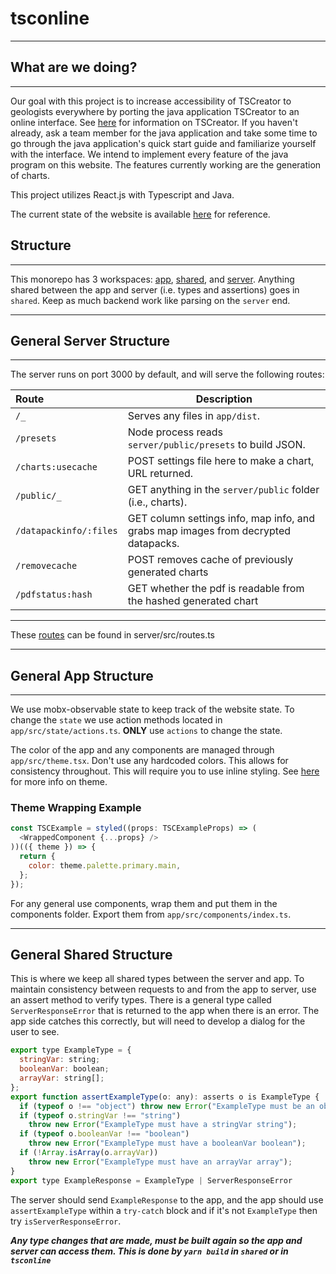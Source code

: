 # tsconline

---

## What are we doing?

---

Our goal with this project is to increase accessibility of TSCreator to geologists everywhere by porting the java application TSCreator to an online interface. See [here](https://timescalecreator.org/index/index.php) for information on TSCreator. If you haven't already, ask a team member for the java application and take some time to go through the java application's quick start guide and familiarize yourself with the interface. We intend to implement every feature of the java program on this website. The features currently working are the generation of charts.

This project utilizes React.js with Typescript and Java.

The current state of the website is available [here](http://dev.timescalecreator.org:3000/) for reference.

## Structure

---

This monorepo has 3 workspaces: [app](#general-app-structure), [shared](#general-shared-structure), and [server](/server/). Anything shared between
the app and server (i.e. types and assertions) goes in `shared`. Keep as much backend work like parsing on the `server` end.

---

## General Server Structure

---

The server runs on port 3000 by default, and will serve the following routes:

| **Route**              | **Description**                                                                    |
| :--------------------- | ---------------------------------------------------------------------------------- |
| `/_`                   | Serves any files in `app/dist`.                                                    |
| `/presets`             | Node process reads `server/public/presets` to build JSON.                          |
| `/charts:usecache`     | POST settings file here to make a chart, URL returned.                             |
| `/public/_`            | GET anything in the `server/public` folder (i.e., charts).                         |
| `/datapackinfo/:files` | GET column settings info, map info, and grabs map images from decrypted datapacks. |
| `/removecache`         | POST removes cache of previously generated charts                                  |
| `/pdfstatus:hash`      | GET whether the pdf is readable from the hashed generated chart                    |

---

These [routes](/server/README.md#routes) can be found in server/src/routes.ts

---

## General App Structure

---

We use mobx-observable state to keep track of the website state. To change the `state` we use action methods located in `app/src/state/actions.ts`. **ONLY** use `actions` to change the state.

The color of the app and any components are managed through `app/src/theme.tsx`. Don't use any hardcoded colors. This allows for consistency throughout. This will require you to use inline styling. See [here](theme.md) for more info on theme.

### Theme Wrapping Example

```js
const TSCExample = styled((props: TSCExampleProps) => (
  <WrappedComponent {...props} />
))(({ theme }) => {
  return {
    color: theme.palette.primary.main,
  };
});
```

For any general use components, wrap them and put them in the components folder. Export them from `app/src/components/index.ts`.

---

## General Shared Structure

This is where we keep all shared types between the server and app. To maintain consistency between requests to and from the app to server, use an assert method to verify types. There is a general type called `ServerResponseError` that is returned to the app when there is an error. The app side catches this correctly, but will need to develop a dialog for the user to see.

```js
export type ExampleType = {
  stringVar: string;
  booleanVar: boolean;
  arrayVar: string[];
};
export function assertExampleType(o: any): asserts o is ExampleType {
  if (typeof o !== "object") throw new Error("ExampleType must be an object");
  if (typeof o.stringVar !== "string")
    throw new Error("ExampleType must have a stringVar string");
  if (typeof o.booleanVar !== "boolean")
    throw new Error("ExampleType must have a booleanVar boolean");
  if (!Array.isArray(o.arrayVar))
    throw new Error("ExampleType must have an arrayVar array");
}
export type ExampleResponse = ExampleType | ServerResponseError
```

The server should send `ExampleResponse` to the app, and the app should use `assertExampleType` within a `try-catch` block and if it's not `ExampleType` then try `isServerResponseError`.

**_Any type changes that are made, must be built again so the app and server can access them. This is done by `yarn build` in `shared` or in `tsconline`_**
